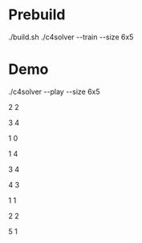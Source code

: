 # Prebuild
./build.sh
./c4solver --train --size 6x5

# Demo
./c4solver --play --size 6x5

2
2

3
4

1
0

1
4

3
4

4
3

1
1

2
2

5
1
